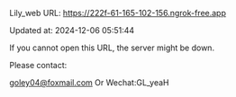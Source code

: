 Lily_web URL: https://222f-61-165-102-156.ngrok-free.app

Updated at: 2024-12-06 05:51:44

If you cannot open this URL, the server might be down.

Please contact: 

goley04@foxmail.com Or Wechat:GL_yeaH